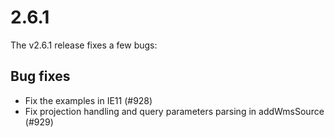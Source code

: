 # 2.6.1

The v2.6.1 release fixes a few bugs:

## Bug fixes

 * Fix the examples in IE11 (#928)
 * Fix projection handling and query parameters parsing in addWmsSource (#929)
